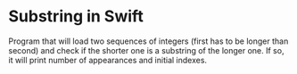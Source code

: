 # Substring in Swift
 
Program that will load two sequences of integers (first has to be longer than second) and check if the shorter one is a substring of the longer one.  If so, it will print number of appearances and initial indexes.
